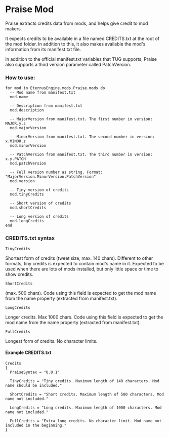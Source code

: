 # Praise Mod

Praise extracts credits data from mods, and helps give credit to mod makers.

It expects credits to be available in a file named CREDITS.txt at the root of the mod folder. In addition to this, it also makes available the mod's information from its manifest.txt file.

In addition to the official manifest.txt variables that TUG supports, Praise also supports a third version parameter called PatchVersion.

### How to use:

```
for mod in EternusEngine.mods.Praise.mods do
  -- Mod name from manifest.txt
  mod.name

  -- Description from manifest.txt
  mod.description

  -- MajorVersion from manifest.txt. The first number in version: MAJOR.y.z
  mod.majorVersion

  -- MinorVersion from manifest.txt. The second number in version: x.MINOR.z
  mod.minorVersion

  -- PatchVersion from manifest.txt. The third number in version: x.y.PATCH
  mod.patchVersion

  -- Full version number as string. Format: "MajorVersion.MinorVersion.PatchVersion"
  mod.version

  -- Tiny version of credits
  mod.tinyCredits

  -- Short version of credits
  mod.shortCredits

  -- Long version of credits
  mod.longCredits
end
```

### CREDITS.txt syntax



`TinyCredits`

Shortest form of credits (tweet size, max. 140 chars). Different to other formats, tiny credits is expected to contain mod's name in it. Expected to be used when there are lots of mods installed, but only little space or time to show credits.

`ShortCredits`

(max. 500 chars). Code using this field is expected to get the mod name from the name property (extracted from manifest.txt).

`LongCredits`

Longer credits. Max 1000 chars. Code using this field is expected to get the mod name from the name property (extracted from manifest.txt).

`FullCredits`

Longest form of credits. No character limits.

#### Example CREDITS.txt
```
Credits
{
  PraiseSyntax = "0.0.1"

  TinyCredits = "Tiny credits. Maximum length of 140 characters. Mod name should be included."

  ShortCredits = "Short credits. Maximum length of 500 characters. Mod name not included."

  LongCredits = "Long credits. Maximum length of 1000 characters. Mod name not included."

  FullCredits = "Extra long credits. No character limit. Mod name not included in the beginning."
}
```
